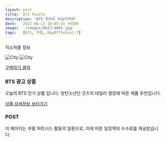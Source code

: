 ```yaml
---
layout: post
title:  BTS Puzzle
description: 'BTS 핫브루 바닐라라떼'
date:   2022-06-13 10:05:55 +0300
image:  '/images/0613-0005.jpg'
tags:   [BTS, 퍼즐, MapOfTheSoul:7]
---
```

직소퍼즐 정보

![City]({{site.baseurl}}/images/0613-0004.jpg)
![City]({{site.baseurl}}/images/0613-0006.jpg)

[구매하기 클릭](https://link.coupang.com/a/poxc6)

### BTS 광고 상품
오늘의 BTS 인기 상품 입니다.
방탄소년단 굿즈의 데일리 랭킹에 따른 제품 추천입니다.

[상품 상세정보 보러가기](https://link.coupang.com/a/pqtV6) 

### POST

이 페이지는 쿠팡 파트너스 활동의 일환으로, 이에 따른 일정액의 수수료를 제공받습니다.